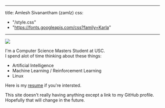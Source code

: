 
---
title: Amlesh Sivanantham (zamlz)
css:
  - "/style.css"
  - "https://fonts.googleapis.com/css?family=Karla"
---

<img class="profile" src="/profile.jpg"/>

<!--
<div style="color:#ba8baf;font-size:0.8em" align="center">
<i>"Simplicity is the final achievement. After one has played quantity of notes
and more notes, it is simplicity that emerges as the crowning reward of art."
- Frédéric Chopin</i>
</div>
-->

I'm a Computer Science Masters Student at USC.<br>
I spend alot of time thinking about these things:

+ Artificial Intelligence
+ Machine Learning / Reinforcement Learning
+ Linux

Here is my [resume](./resume_amlesh_sivanantham.pdf) if you're intersted.

This site doesn't really having anything except a link to my GitHub profile.
Hopefully that will change in the future.
